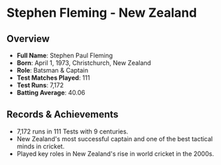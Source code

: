 # Stephen Fleming - New Zealand

## Overview
- **Full Name**: Stephen Paul Fleming
- **Born**: April 1, 1973, Christchurch, New Zealand
- **Role**: Batsman & Captain
- **Test Matches Played**: 111
- **Test Runs**: 7,172
- **Batting Average**: 40.06

## Records & Achievements
- 7,172 runs in 111 Tests with 9 centuries.
- New Zealand's most successful captain and one of the best tactical minds in cricket.
- Played key roles in New Zealand's rise in world cricket in the 2000s.
